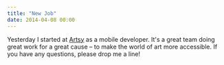 ```yaml
---
title: "New Job"
date: 2014-04-08 00:00
---
```


<p>Yesterday I started at <a href="https://artsy.net">Artsy</a> as a mobile developer. It's a great team doing great work for a great cause – to make the world of art more accessible. If you have any questions, please drop me a line!</p>

<!-- more -->

